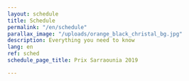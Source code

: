 ```yaml
---
layout: schedule
title: Schedule
permalink: "/en/schedule"
parallax_image: "/uploads/orange_black_christal_bg.jpg"
description: Everything you need to know
lang: en
ref: sched
schedule_page_title: Prix Sarraounia 2019

---
```

